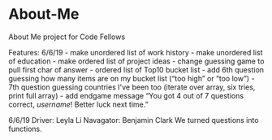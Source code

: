 # About-Me
About Me project for Code Fellows

Features:
  6/6/19
    - make unordered list of work history
    - make unordered list of education
    - make ordered list of project ideas
    - change guessing game to pull first char of answer
    - ordered list of Top10 bucket list
    - add 6th question guessing how many items are on my bucket list (“too high” or “too low”)
    - 7th question guessing countries I've been too (iterate over array, six tries, print full array)
    - add endgame message “You got 4 out of 7 questions correct, _username_! Better luck next time.”

6/6/19
Driver: Leyla Li
Navagator: Benjamin Clark
We turned questions into functions.